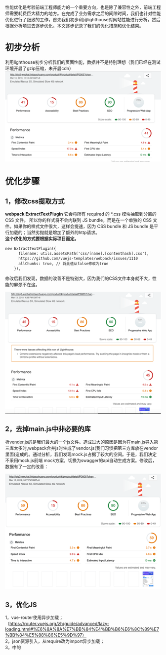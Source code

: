 性能优化是考验前端工程师能力的一个重要方向，也是除了兼容性之外，前端工程师需要耗费巨大精力的地方。在完成了业务需求之后的间隙时间，我们也针对性能优化进行了细致的工作，首先我们初步利用lighthouse对网站性能进行分析，然后根据分析项进去逐步优化。本文逐步记录了我们的优化措施和优化结果。
# 初步分析
利用lighthouse初步分析我们的页面性能，数据并不是特别理想（我们已经在测试环境开启了gzip压缩，未开启cdn）
![image](https://raw.githubusercontent.com/labsInsight/blogs/master/Resources/10_lighthouse_1.png) 
# 优化步骤
## 1，修改css提取方式
**webpack ExtractTextPlugin** 它会将所有 required 的 *.css 模块抽取到分离的 CSS 文件。 所以你的样式将不会内联到 JS bundle，而是在一个单独的 CSS 文件。如果你的样式文件很大，这样会提速，因为 CSS bundle 和 JS bundle 是平行加载的；当然劣抛就是增加了额外的http请求。    
**这个优化的方式要根据实际项目而定。**

```
new ExtractTextPlugin({
      filename: utils.assetsPath('css/[name].[contenthash].css'),
      https://github.com/vuejs-templates/webpack/issues/1110
      allChunks: true, // 将此值从false修改为true
    }),
```

修改后我们发现，数据的改善不是特别大，因为我们的CSS文件本身就不大，性能的屏颈不在这。

![image](https://raw.githubusercontent.com/labsInsight/blogs/master/Resources/10_lighthouse_2.png) 
## 2，去掉main.js中非必要的库
析vender.js的是我们最大的一个js文件。造成过大的原因是因为在main.js导入第三库太多时,webpack合并js时生成了vendor.js(我们习惯把第三方库放在vendor里面)造成的。通过分析，我们发现mock.js占据了较大的空间。于是，我们决定不采用mock.js前端 mock方案，切换为swagger的api自动生成方案。修改后，数据有了一定的改善：    

![image](https://raw.githubusercontent.com/labsInsight/blogs/master/Resources/10_lighthouse_3.png) 
## 3，优化JS
1，vue-router使用异步加载； （https://router.vuejs.org/zh/guide/advanced/lazy-loading.html#%E6%8A%8A%E7%BB%84%E4%BB%B6%E6%8C%89%E7%BB%84%E5%88%86%E5%9D%97）   
2，json资源引入，从require改为import异步加载；    
3，<head>中的<script>引入，可以合适使用async和defer属性；
   
这几个步骤能够带来比较显著的成果：   
![image](https://raw.githubusercontent.com/labsInsight/blogs/master/Resources/10_lighthouse_4.png) 
## 4，根据lighthouse提示进去逐项优化
1，在nginx中，为文件添加cache缓存

```
location / {
        ##客户端缓存7天,有修改向服务器请求最新文件
        add_header Cache-Control max-age=604800;
    }
```

2，使用**purifycss-webpack**来实现Tree Shaking（https://blog.csdn.net/u010982507/article/details/81437090）     
3，使用**critical**来实现首屏CSS同步加载和非首屏CSS异步加载，减少CSS的阻塞渲染（https://www.cnblogs.com/ikcamp/p/7649623.html） 

```
new HtmlCriticalWebpackPlugin({
      base: path.resolve(__dirname, '../dist'),
      src: 'index.html',
      dest: 'index.html',
      inline: true,
      minify: true,
      extract: true,
      width: 375,
      height: 565,
      penthouse: {
        blockJSRequests: false,
      }
    })
```

4，开启DNS预获取（https://blog.csdn.net/jl244981288/article/details/80975527?utm_source=blogxgwz1）

```
<!-- 开启DNS预获取 -->
<meta http-equiv="x-dns-prefetch-control" content="on">
<!-- 设置DNS预获取的域名 -->
<link rel="dns-prefetch" href="http://wechat.jinbaochuang.com" />
```
最后针对代码的实际情况进行优化    

![image](https://raw.githubusercontent.com/labsInsight/blogs/master/Resources/10_lighthouse_5.png) 




> 参考文档：    
性能优化：https://segmentfault.com/a/1190000012923143    
2019前端性能优化年度总结：https://juejin.im/post/5c4418006fb9a049c043545e    
浅谈http中的Cache-Control：https://blog.csdn.net/u012375924/article/details/82806617


